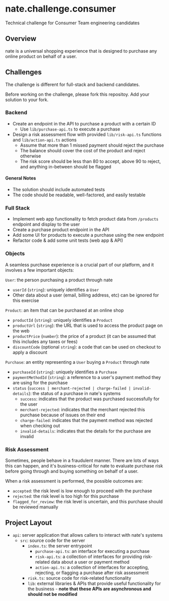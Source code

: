 # nate.challenge.consumer

Technical challenge for Consumer Team engineering candidates

## Overview

nate is a universal shopping experience that is designed to purchase any online product on behalf of a user.

## Challenges

The challenge is different for full-stack and backend candidates.

Before working on the challenge, please fork this repositoy. Add your solution to your fork.

### Backend

* Create an endpoint in the API to purchase a product with a certain ID
  * Use `lib/purchase-api.ts` to execute a purchase
* Design a risk assessment flow with provided `lib/risk-api.ts` functions and `lib/action-api.ts` actions
  * Assume that more than 1 missed payment should reject the purchase
  * The balance should cover the cost of the product and reject otherwise
  * The risk score should be less than 80 to accept, above 90 to reject, and anything in-between should be flagged

#### General Notes

* The solution should include automated tests
* The code should be readable, well-factored, and easily testable

### Full Stack

* Implement web app functionality to fetch product data from `/products` endpoint and display to the user
* Create a purchase product endpoint in the API
* Add some UI for products to execute a purchase using the new endpoint
* Refactor code & add some unit tests (web app & API)

### Objects

A seamless purchase experience is a crucial part of our platform, and it involves a few important objects:

`User`: the person purchasing a product through nate
* `userId` (`string`): uniquely identifies a `User`
* Other data about a user (email, billing address, etc) can be ignored for this exercise


`Product`: an item that can be purchased at an online shop
* `productId` (`string`): uniquely identifies a `Product`
* `productUrl` (`string`): the URL that is used to access the product page on the web
* `productPrice` (`number`): the price of a product (it can be assumed that this includes any taxes or fees)
* `discountCode` (optional `string`): a code that can be used on checkout to apply a discount


`Purchase`: an entity representing a `User` buying a `Product` through nate
 * `purchaseId` (`string`): uniquely identifies a `Purchase`
 * `paymentMethodId` (`string`): a reference to a user's payment method they are using for the purchase
 * `status` (`success | merchant-rejected | charge-failed | invalid-details`): the status of a purchase in nate's systems
   * `success`: indicates that the product was purchased successfully for the user
   * `merchant-rejected`: indicates that the merchant rejected this purchase because of issues on their end
   * `charge-failed`: indicates that the payment method was rejected when checking out
   * `invalid-details`: indicates that the details for the purchase are invalid

### Risk Assessment

Sometimes, people behave in a fraudulent manner. There are lots of ways this can happen, and it's business-critical for nate to evaluate purchase risk before going through and buying something on behalf of a user.

When a risk assessment is performed, the possible outcomes are:
* `accepted`: the risk level is low enough to proceed with the purchase
* `rejected`: the risk level is too high for this purchase
* `flagged_for_review`: the risk level is uncertain, and this purchase should be reviewed manually

## Project Layout

* `api`: server application that allows callers to interact with nate's systems
  * `src`: source code for the server
    * `index.ts`: the server entrypoint
      * `purchase-api.ts`: an interface for executing a purchase
      * `risk-api.ts`: a collection of interfaces for providing risk-related data about a user or payment method
      * `action-api.ts`: a collection of interfaces for accepting, rejecting, or flagging a purchase after risk assessment
    * `risk.ts`: source code for risk-related functionality
    * `lib`: external libraries & APIs that provide useful functionality for the business - **note that these APIs are asynchronous and should not be modified**

